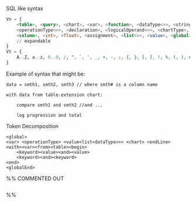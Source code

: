 
SQL like syntax
```sql
Vn = {
	<table>, <query>, <chart>, <var>, <function>, <dataType<>>, <string>, <char>,
	<operationType<>>, <declaration>, <logicalOperand<>>, <chartType>, <row>,
	<column>, <int>, <float>, <assignment>, <list<>>, <value>, <global>, <with>, <keyword<>>, <and>
	// expandable  
}
Vt = {
	A..Z, a..z, 0..9, /, ", `, ', _, +, -, ;, {, }, [, ], !, %, (, ), #, =, ?, :, |, \, &, *,   
}
```


Example of syntax that might be:
```dsl
data = smth1, smth2, smth3 // where smth# is a column name

with data from table.extension chart:

	compare smth1 and smth2 //and ...

	log progression and total
```

Token Decomposition
```dsl 
<global>
<var> <operationType> <value<list<dataType>>> <chart> <endLine>
<with><var><from><table><begin>
	<keyword><value><and><value>
	<keyword><and><keyword>
<end>
<globalEnd>
```

%% COMMENTED OUT
```dsl
```
%%